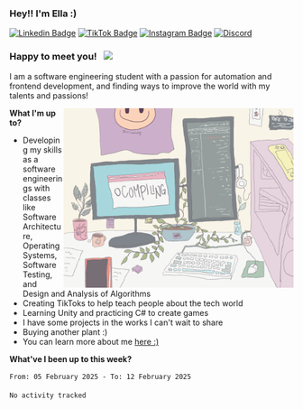 ### Hey!! I'm Ella :) 

[![Linkedin Badge](https://img.shields.io/badge/-LinkedIn-0e76a8?style=flat-square&logo=Linkedin&logoColor=white)](https://www.linkedin.com/in/ella-rekow-95985a182/)
[![TikTok Badge](https://img.shields.io/badge/TikTok-Follow-blue)](https://www.tiktok.com/@ellasstudy?)
[![Instagram Badge](https://img.shields.io/badge/-Instagram-e4405f?style=flat-square&logo=Instagram&logoColor=white)](https://www.instagram.com/ellasstudy/)
[![Discord](https://img.shields.io/badge/Discord-Join!-6a0dad)](https://discord.gg/Ek3CQBp3pY)


### Happy to meet you! &nbsp; ![](https://visitor-badge.glitch.me/badge?page_id=EllaRekow.EllaRekow)

I am a software engineering student with a passion for automation and frontend development, and finding ways to improve the world with my talents and passions! 

<img align="right" alt="GIF" src="https://github.com/ellarekow/ellarekow/blob/main/ellarekowgif" width="408" height="318" />

**What I'm up to?**

- Developing my skills as a software engineerings with classes like Software Architecture, Operating Systems, Software Testing, and Design and Analysis of Algorithms 
- Creating TikToks to help teach people about the tech world
- Learning Unity and practicing C# to create games
- I have some projects in the works I can't wait to share
- Buying another plant :) 
- You can learn more about me [here :)](https://www.linkedin.com/in/ella-rekow-95985a182/)

**What've I been up to this week?** 

<!--START_SECTION:waka-->

```txt
From: 05 February 2025 - To: 12 February 2025

No activity tracked
```

<!--END_SECTION:waka-->

